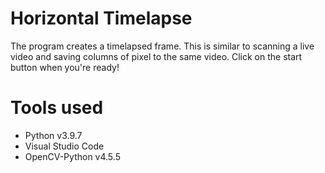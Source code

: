 # Horizontal Timelapse

The program creates a timelapsed frame. This is similar to scanning a live video and saving columns of pixel to the same video.
Click on the start button when you're ready!

# Tools used

- Python v3.9.7
- Visual Studio Code
- OpenCV-Python v4.5.5
